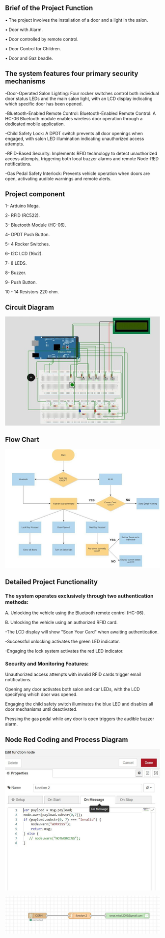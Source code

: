 ## Brief of the Project Function

• The project involves the installation of a door and a light in the salon. 

• Door with Alarm. 

• Door controlled by remote control. 

• Door Control for Children.

• Door and Gaz beadle. 

## The system features four primary security mechanisms

-Door-Operated Salon Lighting: Four rocker switches control both individual door status LEDs and the main salon light, with an LCD display indicating which specific door has been opened.

-Bluetooth-Enabled Remote Control: Bluetooth-Enabled Remote Control: A HC-06 Bluetooth module enables wireless door operation through a dedicated mobile application.

-Child Safety Lock: A DPDT switch prevents all door openings when engaged, with salon LED illumination indicating unauthorized access attempts.

-RFID-Based Security: Implements RFID technology to detect unauthorized access attempts, triggering both local buzzer alarms and remote Node-RED notifications.

-Gas Pedal Safety Interlock: Prevents vehicle operation when doors are open, activating audible warnings and remote alerts.

## Project component

1-  Arduino Mega. 

2-  RFID (RC522). 

3-  Bluetooth Module (HC-06). 

4-  DPDT Push Button. 

5-  4 Rocker Switches. 

6-  I2C LCD (16x2). 

7-  8 LEDS. 

8-  Buzzer. 

9-  Push Button. 

10 - 14 Resistors 220 ohm. 

## Circuit Diagram

![image](https://github.com/Ahmed-Taha28/Vehicle-Security-System/blob/main/Images/Circuit_Diagram.jpg)

## Flow Chart

![image](https://github.com/Ahmed-Taha28/Vehicle-Security-System/blob/main/Images/Flow_%20Chart.jpg)

## Detailed Project Functionality

### The system operates exclusively through two authentication methods: 

A. Unlocking the vehicle using the Bluetooth remote control (HC-06).

B. Unlocking the vehicle using an authorized RFID card.

-The LCD display will show "Scan Your Card" when awaiting authentication.

-Successful unlocking activates the green LED indicator.

-Engaging the lock system activates the red LED indicator.

### Security and Monitoring Features:

Unauthorized access attempts with invalid RFID cards trigger email notifications.

Opening any door activates both salon and car LEDs, with the LCD specifying which door was opened.

Engaging the child safety switch illuminates the blue LED and disables all door mechanisms until deactivated.

Pressing the gas pedal while any door is open triggers the audible buzzer alarm.

## Node Red Coding and Process Diagram

![image](https://github.com/Ahmed-Taha28/Vehicle-Security-System/blob/main/Images/Node_Red_Code.jpg)


![image](https://github.com/Ahmed-Taha28/Vehicle-Security-System/blob/main/Images/Process_Diagram.jpg)
